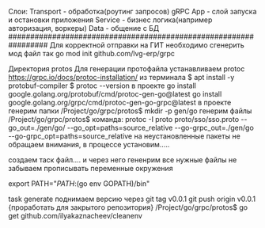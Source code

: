 Слои:
    Transport - обработка(роутинг запросов) gRPC
        App - слой запуска и остановки приложения
    Service - бизнес логика(например авторизация, воркеры)
    Data - общение с БД
#################################################################
Для корректной отправки на ГИТ 
необходимо сгенерить мод файл
так
go mod init github.com/lvg-erp/grpc


Директория protos
Для генерации протофайла устанавливаем protoc
https://grpc.io/docs/protoc-installation/
из терминала
    $ apt install -y protobuf-compiler
    $ protoc --version
в проекте
    go install google.golang.org/protobuf/cmd/protoc-gen-go@latest
    go install google.golang.org/grpc/cmd/protoc-gen-go-grpc@latest
в проекте генерим папки
    /Project/go/grpc/protos$ mkdir -p gen/go
    генерим файлы
    /Project/go/grpc/protos$ 
    команда: protoc -I proto proto/sso/sso.proto --go_out=./gen/go/ --go_opt=paths=source_relative --go-grpc_out=./gen/go --go-grpc_opt=paths=source_relative
на неустановленные пакеты не обращаем внимания, в процессе установим.....

создаем таск файл.... и через него гененрим все нужные файлы
не забываем прописывать переменные окружения

export PATH="$PATH:$(go env GOPATH)/bin"

task generate
поднимаем версию через 
    git tag v0.0.1
    git push origin v0.0.1
{проработать для закрытого репозитория}
/Project/go/grpc/protos$ go get github.com/ilyakaznacheev/cleanenv

[//]: # (ПЕРЕХОДИМ в директорию sso &#40;но прежде проект нужно опубликовать на гите&#41;)

[//]: # ()
[//]: # (/Project/go/grpc/protos$ go get github.com/ilyakaznacheev/cleanenv)

[//]: # ()
[//]: # (установка конфигурационного пути)

[//]: # (CONFIG_PATH=./path/to/config/file.yaml sso)

[//]: # (or)

[//]: # (sso --config=./path...)

[//]: # ()
[//]: # (создаем mod)

[//]: # (тянем версию прота)

[//]: # (/Project/go/grpc/sso$ go get github.com/lvg-erp/grpc/protos)

    